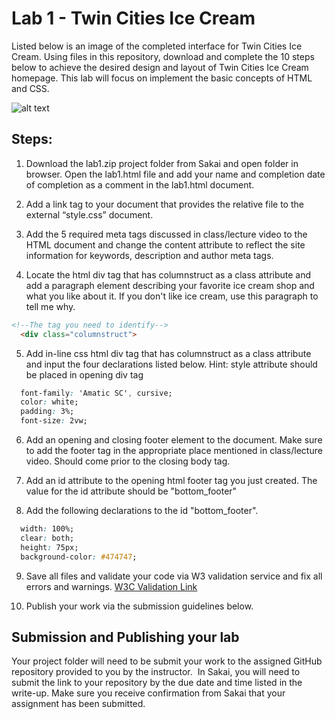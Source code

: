 # Lab 1 - Twin Cities Ice Cream 

Listed below is an image of the completed interface for Twin Cities Ice Cream.  Using files in this repository, download and complete the 10 steps below to achieve the desired design and layout of Twin Cities Ice Cream homepage.  This lab will focus on implement the basic concepts of HTML and CSS.

![alt text](https://instructorc.github.io/site/slides/webdev/images/tw_ice_cream.PNG)
## Steps:

1.  Download the lab1.zip project folder from Sakai and open folder in browser.  Open the lab1.html file and add your name and completion date of completion as a comment in the lab1.html document.
2.  Add a link tag to your document that provides the relative file to the external “style.css” document.  

3.  Add the 5 required meta tags discussed in class/lecture video to the HTML document and change the content attribute to reflect the site information for keywords, description and author meta tags.

4.  Locate the html div tag that has columnstruct as a class attribute and add a paragraph element describing your favorite ice cream shop and what you like about it.  If you don't like ice cream, use this paragraph to tell me why.
```html 
<!--The tag you need to identify-->
  <div class="columnstruct">
```
5.  Add in-line css html div tag that has columnstruct as a class attribute and input the four declarations listed below.  Hint: style attribute should be placed in opening div tag
```css
  font-family: 'Amatic SC', cursive;
  color: white;
  padding: 3%;
  font-size: 2vw;
 ```

6.  Add an opening and closing footer element to the document.  Make sure to add the footer tag in the appropriate place mentioned in class/lecture video.  Should come prior to the closing body tag.  

7.  Add an id attribute to the opening html footer tag you just created.   The value for the id attribute should be "bottom_footer"

8.  Add the following declarations to the id "bottom_footer".  
```css
  width: 100%;
  clear: both;
  height: 75px;
  background-color: #474747;
```

9.  Save all files and validate your code via W3 validation service and fix all errors and warnings. [W3C Validation Link](https://validator.w3.org/)

10.  Publish your work via the submission guidelines below. 


## Submission and Publishing your lab

Your project folder will need to be submit your work to the assigned GitHub repository provided to you by the instructor.  In Sakai, you will need to submit the link to your repository by the due date and time listed in the write-up.  Make sure you receive confirmation from Sakai that your assignment has been submitted.

